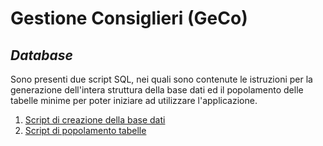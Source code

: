 # **Gestione Consiglieri (GeCo)**
## *Database*

Sono presenti due script SQL, nei quali sono contenute le istruzioni per la generazione dell'intera struttura della base dati ed il popolamento delle tabelle minime per poter iniziare ad utilizzare l'applicazione.
1. [Script di creazione della base dati](Database.Creation.sql)
2. [Script di popolamento tabelle](Database.Populate.Tables.sql)